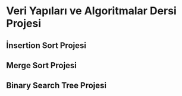 # Veri Yapıları ve Algoritmalar Dersi Projesi
## İnsertion Sort Projesi
## Merge Sort Projesi
## Binary Search Tree Projesi